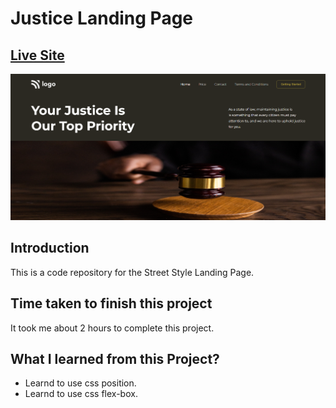 # Justice Landing Page

## [Live Site](https://justice-landing-page.netlify.app/)

![Live-site-screenshot](assets/Project-3.png)

## Introduction

This is a code repository for the Street Style Landing Page.

## Time taken to finish this project

It took me about 2 hours to complete this project.

## What I learned from this Project?

- Learnd to use css position.
- Learnd to use css flex-box.

